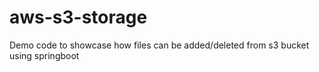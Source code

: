 # aws-s3-storage

Demo code to showcase how files can be added/deleted from s3 bucket using springboot
